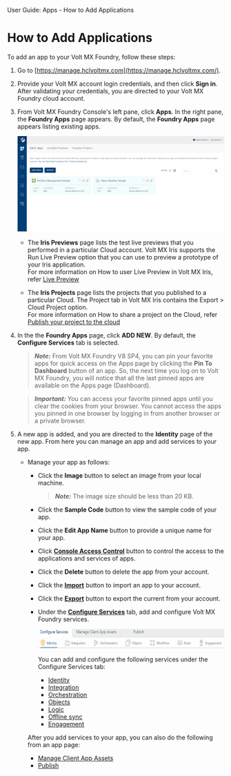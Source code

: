                               

User Guide: Apps - How to Add Applications

How to Add Applications
=======================

To add an app to your Volt MX Foundry, follow these steps:

1.  Go to [https://manage.hclvoltmx.com](https://manage.hclvoltmx.com/).
2.  Provide your Volt MX account login credentials, and then click **Sign in**. After validating your credentials, you are directed to your Volt MX Foundry cloud account.
3.  From Volt MX Foundry Console's left pane, click **Apps**. In the right pane, the **Foundry Apps** page appears. By default, the **Foundry Apps** page appears listing existing apps.
    
    ![](Resources/Images/ConsoleUI_632x291.png)
    
    *   The **Iris Previews** page lists the test live previews that you performed in a particular Cloud account. Volt MX Iris supports the Run Live Preview option that you can use to preview a prototype of your Iris application.  
        For more information on How to user Live Preview in Volt MX Iris, refer [Live Preview](../../../Iris/iris_user_guide/Content/LivePreview.md)
        
    *   The **Iris Projects** page lists the projects that you published to a particular Cloud. The Project tab in Volt MX Iris contains the Export > Cloud Project option.  
        For more information on How to share a project on the Cloud, refer [Publish your project to the cloud](../../../Iris/iris_user_guide/Content/ShareProjectOnTheCloud.md)  
        
4.  In the the **Foundry Apps** page, click **ADD NEW**. By default, the **Configure Services** tab is selected.
    
    > **_Note:_** From Volt MX Foundry V8 SP4, you can pin your favorite apps for quick access on the Apps page by clicking the **Pin To Dashboard** button of an app. So, the next time you log on to Volt MX Foundry, you will notice that all the last pinned apps are available on the Apps page (Dashboard).
    
    > **_Important:_** You can access your favorite pinned apps until you clear the cookies from your browser. You cannot access the apps you pinned in one browser by logging in from another browser or a private browser.
    
5.  A new app is added, and you are directed to the **Identity** page of the new app. From here you can manage an app and add services to your app.
    *   Manage your app as follows:
        
        *   Click the **Image** button to select an image from your local machine.
            
            > **_Note:_** The image size should be less than 20 KB.
            
        *   Click the **Sample Code** button to view the sample code of your app.
        *   Click the **Edit App Name** button to provide a unique name for your app.
        *   Click **[**Console Access Control**](../../../Foundry/voltmx_foundry_roles_access_control_guide/Content/voltmx_foundry_roles_access_control_guide.md)** button to control the access to the applications and services of apps.
        *   Click the **Delete** button to delete the app from your account.
        *   Click the **[Import](Export-Import_Apps.md)** button to import an app to your account.
        *   Click the **[Export](Export-Import_Apps.md)** button to export the current from your account.
        
        *   Under the **[Configure Services](Features.md)** tab, add and configure Volt MX Foundry services.
            
            ![](Resources/Images/Services_551x57.png)
            
            You can add and configure the following services under the Configure Services tab:
            
            *   [Identity](Identity.md)
            *   [Integration](Services.md)
            *   [Orchestration](Orchestration.md)
            *   [Objects](Objectservices.md)
            *   [Logic](Logic.md)
            *   [Offline sync](Legacy_Sync.md)
            *   [Engagement](Engagement.md)
        
        After you add services to your app, you can also do the following from an app page:
        
        *   [Manage Client App Assets](Manage_Client_App_Assets.md)
        *   [Publish](Publish.md)
